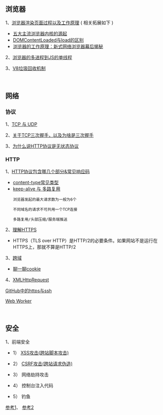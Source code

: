 ## 浏览器

1、[浏览器渲染页面过程以及工作原理](https://segmentfault.com/a/1190000010298038) ( 相关拓展如下 )
* [五大主流浏览器内核的源起](https://blog.csdn.net/Summer_15/article/details/71249203)
* [DOMContentLoaded与load的区别](https://www.cnblogs.com/caizhenbo/p/6679478.html)
* [浏览器的工作原理：新式网络浏览器幕后揭秘](https://www.html5rocks.com/zh/tutorials/internals/howbrowserswork/)

2、[浏览器的多进程到JS的单线程](https://segmentfault.com/a/1190000012925872)

3、[V8垃圾回收机制](https://juejin.im/post/5c8b89f55188257e8e232d99) 

<br/>


## 网络

### 协议

1、[TCP 与 UDP](https://www.huaweicloud.com/articles/b49c0ecd9fc1d91730566082918b3d48.html)

2、[关于TCP三次握手，以及为啥是三次握手](https://juejin.im/post/5ce39af36fb9a07ed136a9bc)

3、[为什么说HTTP协议是无状态协议](https://www.cnblogs.com/Jadie/p/6877392.html)
   

### HTTP

1、[HTTP协议包含哪几个部分&常见响应码](http://caibaojian.com/http.html)
 * [content-type常见类型](https://www.jianshu.com/p/ba40da728806)
 * [keep-alive 与 多路复用](https://juejin.cn/post/6989985247836241957)
    ```
    浏览器发起的最大请求数为一般为6个

    不同域名的请求不可共用一个TCP连接

    多路复用/头部压缩/服务端推送
    ```

2、[理解HTTPS](https://mp.weixin.qq.com/s/StqqafHePlBkWAPQZg3NrA)
  * HTTPS（TLS over HTTP）是HTTP/2的必要条件。如果网站不是运行在HTTPS上，那就不算是HTTP/2

3、[跨域](https://github.com/yang1212/collection-about/issues/22)
  * [聊一聊cookie](https://segmentfault.com/a/1190000004556040)

4、[XMLHttpRequest](https://segmentfault.com/a/1190000004322487#articleHeader13)

   
[GitHub中的https与ssh](https://mjd507.github.io/2018/02/09/HTTPS-vs-SSH/)   
   
[Web Worker](http://www.ruanyifeng.com/blog/2018/07/web-worker.html)      


<br/>

## 安全
  
  1、前端安全

  * 1） [XSS攻击(跨站脚本攻击)](https://tech.meituan.com/2018/09/27/fe-security.html)

  * 2） [CSRF攻击(跨站请求伪造)](https://tech.meituan.com/2018/10/11/fe-security-csrf.html)

  * 3） 网络劫持攻击

  * 4） 控制台注入代码

  * 5） 钓鱼

  
  [参考1](https://segmentfault.com/a/1190000006672214)、
  [参考2](https://zhuanlan.zhihu.com/p/25486768?group_id=820705780520079360)
